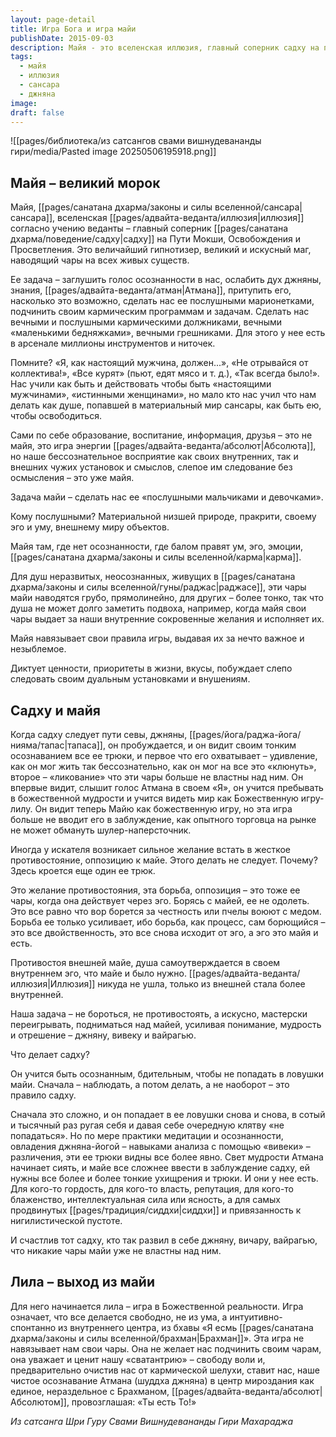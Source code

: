 ```yaml
---
layout: page-detail
title: Игра Бога и игра майи
publishDate: 2015-09-03
description: Майя - это вселенская иллюзия, главный соперник садху на пути к освобождению. Она действует через эго, ум и карму, навязывает ложные ценности, правила и дуальные установки, делая душу пленницей сансары. Преодолеть майю невозможно борьбой - это лишь усиливает иллюзию. Победа достигается через осознанность, мудрость (джняну), различение (вивеку) и отрешение (вайрагью). Истинный садху видит майю как божественную игру (лилу) и живёт в свободе, не поддаваясь её чарам.
tags:
  - майя
  - иллюзия
  - сансара
  - джняна
image: 
draft: false
---
```

![[pages/библиотека/из сатсангов свами вишнудевананды гири/media/Pasted image 20250506195918.png]]
## Майя – великий морок

Майя, [[pages/санатана дхарма/законы и силы вселенной/сансара|сансара]], вселенская [[pages/адвайта-веданта/иллюзия|иллюзия]] согласно учению веданты – главный соперник [[pages/санатана дхарма/поведение/садху|садху]] на Пути Мокши, Освобождения и Просветления. Это величайший гипнотизер, великий и искусный маг, наводящий чары на всех живых существ.

Ее задача – заглушить голос осознанности в нас, ослабить дух джняны, знания, [[pages/адвайта-веданта/атман|Атмана]], притупить его, насколько это возможно, сделать нас ее послушными марионетками, подчинить своим кармическим программам и задачам. Сделать нас вечными и послушными кармическими должниками, вечными «маленькими бедняжками», вечными грешниками. Для этого у нее есть в арсенале миллионы инструментов и ниточек.

Помните? «Я, как настоящий мужчина, должен...», «Не отрывайся от коллектива!», «Все курят» (пьют, едят мясо и т. д.), «Так всегда было!». Нас учили как быть и действовать чтобы быть «настоящими мужчинами», «истинными женщинами», но мало кто нас учил что нам делать как душе, попавшей в материальный мир сансары, как быть ею, чтобы освободиться.

Сами по себе образование, воспитание, информация, друзья – это не майя, это игра энергии [[pages/адвайта-веданта/абсолют|Абсолюта]], но наше бессознательное восприятие как своих внутренних, так и внешних чужих установок и смыслов, слепое им следование без осмысления – это уже майя.

Задача майи – сделать нас ее «послушными мальчиками и девочками».

Кому послушными? Материальной низшей природе, пракрити, своему эго и уму, внешнему миру объектов.

Майя там, где нет осознанности, где балом правят ум, эго, эмоции, [[pages/санатана дхарма/законы и силы вселенной/карма|карма]].

Для душ неразвитых, неосознанных, живущих в [[pages/санатана дхарма/законы и силы вселенной/гуны/раджас|раджасе]], эти чары майи наводятся грубо, прямолинейно, для других – более тонко, так что душа не может долго заметить подвоха, например, когда майя свои чары выдает за наши внутренние сокровенные желания и исполняет их.

Майя навязывает свои правила игры, выдавая их за нечто важное и незыблемое.

Диктует ценности, приоритеты в жизни, вкусы, побуждает слепо следовать своим дуальным установками и внушениям.

## Садху и майя

Когда садху следует пути севы, джняны, [[pages/йога/раджа-йога/нияма/тапас|тапаса]], он пробуждается, и он видит своим тонким осознаванием все ее трюки, и первое что его охватывает – удивление, как он мог жить так бессознательно, как он мог на все это «клюнуть», второе – «ликование» что эти чары больше не властны над ним. Он впервые видит, слышит голос Атмана в своем «Я», он учится пребывать в божественной мудрости и учится видеть мир как Божественную игру-лилу. Он видит теперь Майю как божественную игру, но эта игра больше не вводит его в заблуждение, как опытного торговца на рынке не может обмануть шулер-наперсточник.

Иногда у искателя возникает сильное желание встать в жесткое противостояние, оппозицию к майе. Этого делать не следует. Почему? Здесь кроется еще один ее трюк. 

Это желание противостояния, эта борьба, оппозиция – это тоже ее чары, когда она действует через эго. Борясь с майей, ее не одолеть. Это все равно что вор борется за честность или пчелы воюют с медом. Борьба ее только усиливает, ибо борьба, как процесс, сам борющийся – это все двойственность, это все снова исходит от эго, а эго это майя и есть.

Противостоя внешней майе, душа самоутверждается в своем внутреннем эго, что майе и было нужно. [[pages/адвайта-веданта/иллюзия|Иллюзия]] никуда не ушла, только из внешней стала более внутренней.

Наша задача – не бороться, не противостоять, а искусно, мастерски переигрывать, подниматься над майей, усиливая понимание, мудрость и отрешение – джняну, вивеку и вайрагью.

Что делает садху?

Он учится быть осознанным, бдительным, чтобы не попадать в ловушки майи. Сначала – наблюдать, а потом делать, а не наоборот – это правило садху.

Сначала это сложно, и он попадает в ее ловушки снова и снова, в сотый и тысячный раз ругая себя и давая себе очередную клятву «не попадаться». Но по мере практики медитации и осознанности, овладения джняна-йогой – навыками анализа с помощью «вивеки» – различения, эти ее трюки видны все более явно. Свет мудрости Атмана начинает сиять, и майе все сложнее ввести в заблуждение садху, ей нужны все более и более тонкие ухищрения и трюки. И они у нее есть. Для кого-то гордость, для кого-то власть, репутация, для кого-то блаженство, интеллектуальная сила или ясность, а для самых продвинутых [[pages/традиция/сиддхи|сиддхи]] и привязанность к нигилистической пустоте.

И счастлив тот садху, кто так развил в себе джняну, вичару, вайрагью, что никакие чары майи уже не властны над ним.

## Лила – выход из майи

Для него начинается лила – игра в Божественной реальности. Игра означает, что все делается свободно, не из ума, а интуитивно-спонтанно из внутреннего центра, из бхавы «Я есмь [[pages/санатана дхарма/законы и силы вселенной/брахман|Брахман]]». Эта игра не навязывает нам свои чары. Она не желает нас подчинить своим чарам, она уважает и ценит нашу «сватантрию» – свободу воли и, предварительно очистив нас от кармической шелухи, ставит нас, наше чистое осознавание Атмана (шуддха джняна) в центр мироздания как единое, нераздельное с Брахманом, [[pages/адвайта-веданта/абсолют|Абсолютом]], провозглашая: «Ты есть То!»

*Из сатсанга Шри Гуру Свами Вишнудевананды Гири Махараджа*
